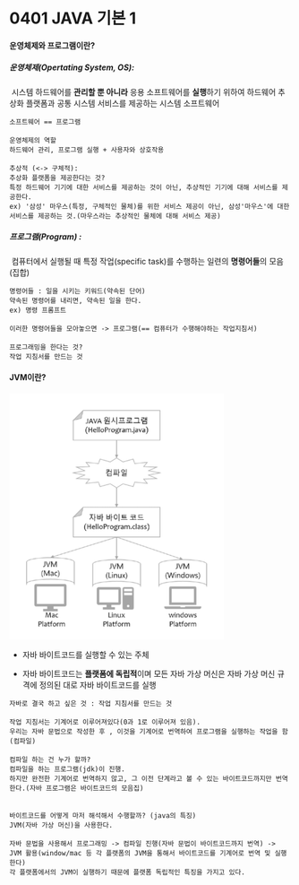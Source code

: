 # 0401 JAVA 기본 1

#### 운영체제와 프로그램이란?

##### 운영체제(Opertating System, OS):

​	시스템 하드웨어를 **관리할 뿐 아니라** 응용 소프트웨어를 **실행**하기 위하여 하드웨어 추상화 플랫폼과 공통 시스템 서비스를 제공하는 시스템 소프트웨어

```
소프트웨어 == 프로그램

운영체제의 역할
하드웨어 관리, 프로그램 실행 + 사용자와 상호작용

추상적 (<-> 구체적):
추상화 플랫폼을 제공한다는 것?
특정 하드웨어 기기에 대한 서비스를 제공하는 것이 아닌, 추상적인 기기에 대해 서비스를 제공한다.
ex) '삼성' 마우스(특정, 구체적인 물체)를 위한 서비스 제공이 아닌, 삼성'마우스'에 대한 서비스를 제공하는 것.(마우스라는 추상적인 물체에 대해 서비스 제공)

```



##### 프로그램(Program) : 

​	컴퓨터에서 실행될 때 특정 작업(specific task)를 수행하는 일련의 **명령어들**의 모음(집합)

```
명령어들 : 일을 시키는 키워드(약속된 단어)
약속된 명령어를 내리면, 약속된 일을 한다.
ex) 명령 프롬프트

이러한 명령어들을 모아놓으면 -> 프로그램(== 컴퓨터가 수행해야하는 작업지침서)

프로그래밍을 한다는 것?
작업 지침서를 만드는 것
```



#### JVM이란?

<img src="0401 JAVA(1).assets/image-20220403020023162.png" alt="image-20220403020023162" style="zoom: 67%;" />

- 자바 바이트코드를 실행할 수 있는 주체

- 자바 바이트코드는 **플랫폼에 독립적**이며 모든 자바 가상 머신은 자바 가상 머신 규격에 정의된 대로 자바 바이트코드를 실행

```
자바로 결국 하고 싶은 것 : 작업 지침서를 만드는 것

작업 지침서는 기계어로 이루어져있다(0과 1로 이루어져 있음).
우리는 자바 문법으로 작성한 후 , 이것을 기계어로 번역하여 프로그램을 실행하는 작업을 함 (컴파일)

컴파일 하는 건 누가 할까?
컴파일을 하는 프로그램(jdk)이 진행.
하지만 완전한 기계어로 번역하지 않고, 그 이전 단계라고 볼 수 있는 바이트코드까지만 번역한다.(자바 프로그램은 바이트코드의 모음집)


바이트코드를 어떻게 마저 해석해서 수행할까? (java의 특징)
JVM(자바 가상 머신)을 사용한다.

자바 문법을 사용해서 프로그래밍 -> 컴파일 진행(자바 문법이 바이트코드까지 번역) -> JVM 활용(window/mac 등 각 플랫폼의 JVM을 통해서 바이트코드를 기계어로 번역 및 실행한다)
각 플랫폼에서의 JVM이 실행하기 때문에 플랫폼 독립적인 특징을 가지고 있다. 
```


